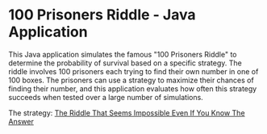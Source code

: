 # 100 Prisoners Riddle - Java Application

This Java application simulates the famous "100 Prisoners Riddle" to determine the probability of survival based on a specific strategy. The riddle involves 100 prisoners each trying to find their own number in one of 100 boxes. The prisoners can use a strategy to maximize their chances of finding their number, and this application evaluates how often this strategy succeeds when tested over a large number of simulations.

The strategy:
[The Riddle That Seems Impossible Even If You Know The Answer](https://www.youtube.com/watch?v=iSNsgj1OCLA)
